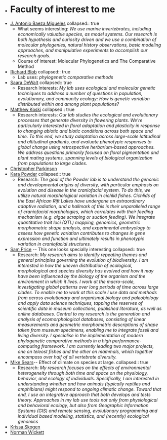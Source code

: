 - # Faculty of interest to me
- [J. Antonio Baeza Migueles](https://www.clemson.edu/science/academics/departments/biosci/about/profiles/jbaezam)
  collapsed:: true
	- What seems interesting: *We use marine invertebrates, including economically valuable species, as model systems. Our research is both hypothesis and curiosity driven and we use a combination of molecular phylogenies, natural history observations, basic modeling approaches, and manipulative experiments to accomplish our research goals.*
	- Course of interest: Molecular Phylogenetics and The Comparative Method
- [Richard Blob](https://www.clemson.edu/science/academics/departments/biosci/about/profiles/rblob)
  collapsed:: true
	- Lab uses: *phylogenetic comparative methods*
- [Saara DeWalt](https://www.clemson.edu/science/academics/departments/biosci/about/profiles/saarad)
  collapsed:: true
	- Research Interests: *My lab uses ecological and molecular genetic techniques to address a number of questions in population, evolutionary, and community ecology: How is genetic variation distributed within and among plant populations?*
- [Matthew Koski](https://www.clemson.edu/science/academics/departments/biosci/about/profiles/mkoski)
  collapsed:: true
	- Research interests: *Our lab studies the ecological and evolutionary processes that generate diversity in flowering plants. We're particularly interested in floral adaptation and plasticity in response to changing abiotic and biotic conditions across both space and time. To this end, we study adaptation across large-scale latitudinal and altitudinal gradients, and evaluate phenotypic responses to global change using retrospective herbarium-based approaches. We address questions primarily focused on floral pigmentation and plant mating systems, spanning levels of biological organization from populations to large clades.*
- [Christopher Parkinson](https://www.clemson.edu/science/academics/departments/biosci/about/profiles/viper)
- [Kara Powder](https://www.clemson.edu/science/academics/departments/biosci/about/profiles/kpowder)
  collapsed:: true
	- Research: *The goal of the Powder lab is to understand the genomic and developmental origins of diversity, with particular emphasis on evolution and disease in the craniofacial system. To do this, we utilize natural morphological variation in cichlid fishes. Cichlids of the East African Rift Lakes have undergone an extraordinary adaptive radiation, and a hallmark of this is their unparalleled range of craniofacial morphologies, which correlates with their feeding mechanism (e.g. algae scraping or suction feeding). We integrate quantitative trait loci (QTL) mapping, genomics, geometric morphometric shape analysis, and experimental embryology to assess how genetic variation contributes to changes in gene expression and function and ultimately results in phenotypic variation in craniofacial structures.*
- [Sam Price](https://www.clemson.edu/science/academics/departments/biosci/about/profiles/sprice6) -- This one looks specially interesting
  collapsed:: true
	- Research: *My research aims to identify repeating themes and general principles governing the evolution of biodiversity. I am interested in how the uneven distribution of ecological, morphological and species diversity has evolved and how it may have been influenced by the biology of the organism and the environment in which it lives. I work at the macro-scale, investigating global patterns over long periods of time across large clades. To enable me to work at this scale I use data and methods from across evolutionary and organismal biology and paleobiology and apply data science techniques, tapping the reserves of scientific data in museum collections, published literature, as well as online databases. Central to my research is the generation and analysis of ecomorphological databases, consisting of linear measurements and geometric morphometric descriptions of shape taken from museum specimens, enabling me to integrate fossil and living diversity. I specialise in the implementation of modern phylogenetic comparative methods in a high performance-computing framework. I am currently leading two major projects, one on teleost fishes and the other on mammals, which together encompass over half of all vertebrate diversity.*
- [Mike Sears](https://www.clemson.edu/science/academics/departments/biosci/about/profiles/sears3)-- Effect of climate on species at large.
  collapsed:: true
	- Research: *My research focuses on the effects of environmental heterogeneity through both time and space on the physiology, behavior, and ecology of individuals. Specifically, I am interested in understanding whether and how animals (typically reptiles and amphibians) might respond to ongoing climatic change. Toward that end, I use an integrative approach that both develops and tests theory. Approaches in my lab use tools not only from physiological and behavioral ecology, but also from Geographic Information Systems (GIS) and remote sensing, evolutionary programming and individual based modeling, statistics, and (recently) ecological genomics*
- [Krissa Skogen](https://www.clemson.edu/science/academics/departments/biosci/about/profiles/kskogen)
- [Norman Wickett](https://www.clemson.edu/science/academics/departments/biosci/about/profiles/nwicket)